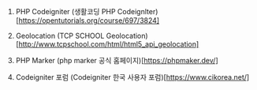 1. PHP Codeigniter (생활코딩 PHP Codeignlter)[https://opentutorials.org/course/697/3824]

2. Geolocation (TCP SCHOOL Geolocation)[http://www.tcpschool.com/html/html5_api_geolocation]

3. PHP Marker (php marker 공식 홈페이지)[https://phpmaker.dev/]

4. Codeigniter 포럼 (Codeigniter 한국 사용자 포럼)[https://www.cikorea.net/]